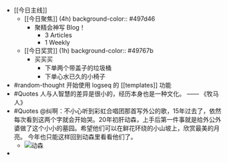 - [[今日主线]]
	- [[今日聚焦]] (4h)
	  background-color:: #497d46
		- 聚精会神写 Blog！
			- 3 Articles
			- 1 Weekly
	- [[今日奖赏]] (1h)
	  background-color:: #49767b
		- 买买买
			- 下单两个带盖子的垃圾桶
			- 下单心水已久的小椅子
- #random-thought 开始使用 logseq 的 [[templates]] 功能
- #Quotes 人与人智慧的差异是很小的，经历本身也是一种文化。 —— 《牧马人》
- #Quotes @纠啊：不小心听到彩虹合唱团那首写外公的歌，15年过去了，依然每次看到这两个字就会开始哭。20年初肝动森，上手后第一件事就是给外公外婆做了这个小小的墓园。希望他们可以在鲜花环绕的小山坡上，欣赏最美的月亮。
  今年也只能这样回到动森里看看他们了。
	- ![动森](https://image-host-1255524710.cos.ap-beijing.myqcloud.com/img/20220404221657.png)
-